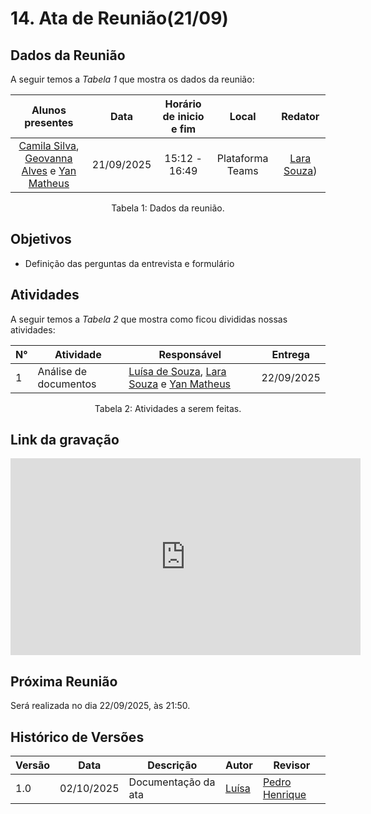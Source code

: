 # 14. Ata de Reunião(21/09)

## Dados da Reunião

A seguir temos a <i>Tabela 1</i> que mostra os dados da reunião:

| Alunos presentes  |  Data    | Horário de inicio e fim |  Local  | Redator |
| :--------------------------------------------------------------------------------------: | :--------: | :---------------------: | :--------------: | :--------------: |
|[Camila Silva](https://github.com/CamilaSilvaC), [Geovanna Alves](https://github.com/GeovannaUmbelino) e [Yan Matheus](https://github.com/Yanmatheus0812) | 21/09/2025 |      15:12 - 16:49     | Plataforma Teams | [Lara Souza](https://github.com/mel14-hub))|

<figcaption align="center">Tabela 1: Dados da reunião.</figcaption>

## Objetivos

- Definição das perguntas da entrevista e formulário

## Atividades

A seguir temos a <i>Tabela 2</i> que mostra como ficou divididas nossas atividades:

| N°| Atividade | Responsável | Entrega |
| ---- | ---- | ---- | ----|
|1| Análise de documentos |[Luísa de Souza](https://github.com/Luisa12ll), [Lara Souza](https://github.com/mel14-hub) e [Yan Matheus](https://github.com/Yanmatheus0812)| 22/09/2025 |

<figcaption align="center">Tabela 2: Atividades a serem feitas.</figcaption>

## Link da gravação

<iframe width="560" height="315" src="https://www.youtube.com/embed/c44olQN8pug?si=lqjasODsIrp_cXJI" title="YouTube video player" frameborder="0" allow="accelerometer; autoplay; clipboard-write; encrypted-media; gyroscope; picture-in-picture; web-share" referrerpolicy="strict-origin-when-cross-origin" allowfullscreen></iframe>

## Próxima Reunião

Será realizada no dia 22/09/2025, às 21:50.

## Histórico de Versões

| Versão | Data       | Descrição           | Autor                                                      | Revisor                                                 |
|--------|------------|--------------------|------------------------------------------------------------|----------------------------------------------------------|
| 1.0    | 02/10/2025 | Documentação da ata | [Luísa](https://github.com/Luisa12ll)  | [Pedro Henrique](https://github.com/pedrohpsantos)  |
